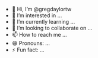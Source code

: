- 👋 Hi, I’m @gregdaylortw
- 👀 I’m interested in ...
- 🌱 I’m currently learning ...
- 💞️ I’m looking to collaborate on ...
- 📫 How to reach me ...
- 😄 Pronouns: ...
- ⚡ Fun fact: ...

<!---
gregdaylortw/gregdaylortw is a ✨ special ✨ repository because its `README.md` (this file) appears on your GitHub profile.
You can click the Preview link to take a look at your changes.
--->
